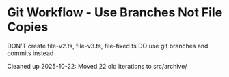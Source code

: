 # Git Workflow - Use Branches Not File Copies

DON'T create file-v2.ts, file-v3.ts, file-fixed.ts
DO use git branches and commits instead

Cleaned up 2025-10-22: Moved 22 old iterations to src/archive/

